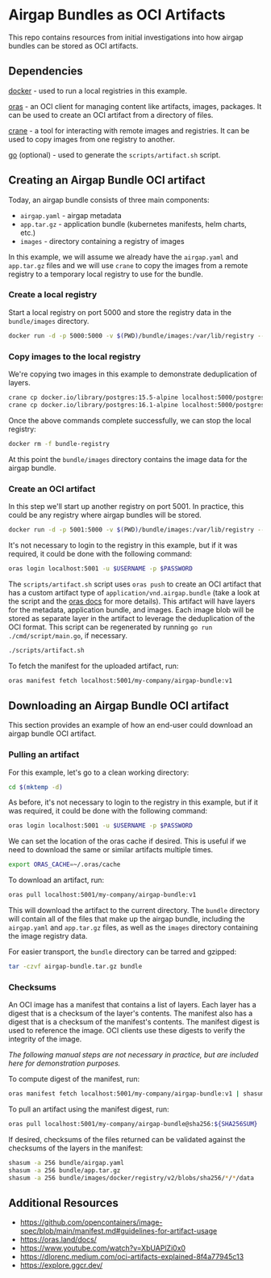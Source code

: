 # Airgap Bundles as OCI Artifacts

This repo contains resources from initial investigations into how airgap bundles can be stored as OCI artifacts.

## Dependencies

[docker](https://docs.docker.com/get-docker/) - used to run a local registries in this example.

[oras](https://github.com/oras-project/oras) - an OCI client for managing content like artifacts, images, packages. It can be used to create an OCI artifact from a directory of files.

[crane](https://github.com/google/go-containerregistry/blob/main/cmd/crane/README.md) - a tool for interacting with remote images and registries. It can be used to copy images from one registry to another.

[go](https://golang.org/doc/install) (optional) - used to generate the `scripts/artifact.sh` script.

## Creating an Airgap Bundle OCI artifact

Today, an airgap bundle consists of three main components:
* `airgap.yaml` - airgap metadata
* `app.tar.gz` - application bundle (kubernetes manifests, helm charts, etc.)
* `images` - directory containing a registry of images

In this example, we will assume we already have the `airgap.yaml` and `app.tar.gz` files and we will use `crane` to copy the images from a remote registry to a temporary local registry to use for the bundle.

### Create a local registry

Start a local registry on port 5000 and store the registry data in the `bundle/images` directory.

```bash
docker run -d -p 5000:5000 -v $(PWD)/bundle/images:/var/lib/registry --name bundle-registry registry:2
```

### Copy images to the local registry

We're copying two images in this example to demonstrate deduplication of layers.

```bash
crane cp docker.io/library/postgres:15.5-alpine localhost:5000/postgres:15.5-alpine
crane cp docker.io/library/postgres:16.1-alpine localhost:5000/postgres:16.1-alpine
```

Once the above commands complete successfully, we can stop the local registry:

```bash
docker rm -f bundle-registry
```

At this point the `bundle/images` directory contains the image data for the airgap bundle.

### Create an OCI artifact

In this step we'll start up another registry on port 5001. In practice, this could be any registry where airgap bundles will be stored.

```bash
docker run -d -p 5001:5000 -v $(PWD)/bundle/images:/var/lib/registry --name storage-registry registry:2
```

It's not necessary to login to the registry in this example, but if it was required, it could be done with the following command:

```bash
oras login localhost:5001 -u $USERNAME -p $PASSWORD
```

The `scripts/artifact.sh` script uses `oras push` to create an OCI artifact that has a custom artifact type of `application/vnd.airgap.bundle` (take a look at the script and the [oras docs](https://oras.land/docs/commands/oras_push) for more details). This artifact will have layers for the metadata, application bundle, and images. Each image blob will be stored as separate layer in the artifact to leverage the deduplication of the OCI format. This script can be regenerated by running `go run ./cmd/script/main.go`, if necessary.

```bash
./scripts/artifact.sh
```

To fetch the manifest for the uploaded artifact, run:

```bash
oras manifest fetch localhost:5001/my-company/airgap-bundle:v1
```

## Downloading an Airgap Bundle OCI artifact

This section provides an example of how an end-user could download an airgap bundle OCI artifact.

### Pulling an artifact

For this example, let's go to a clean working directory:
  
```bash
cd $(mktemp -d)
```

As before, it's not necessary to login to the registry in this example, but if it was required, it could be done with the following command:

```bash
oras login localhost:5001 -u $USERNAME -p $PASSWORD
```

We can set the location of the oras cache if desired. This is useful if we need to download the same or similar artifacts multiple times.

```bash
export ORAS_CACHE=~/.oras/cache
```

To download an artifact, run:

```bash
oras pull localhost:5001/my-company/airgap-bundle:v1
```

This will download the artifact to the current directory. The `bundle` directory will contain all of the files that make up the airgap bundle, including the `airgap.yaml` and `app.tar.gz` files, as well as the `images` directory containing the image registry data.

For easier transport, the `bundle` directory can be tarred and gzipped:

```bash
tar -czvf airgap-bundle.tar.gz bundle
```

### Checksums

An OCI image has a manifest that contains a list of layers. Each layer has a digest that is a checksum of the layer's contents. The manifest also has a digest that is a checksum of the manifest's contents. The manifest digest is used to reference the image. OCI clients use these digests to verify the integrity of the image.

*The following manual steps are not necessary in practice, but are included here for demonstration purposes.*

To compute digest of the manifest, run:

```bash
oras manifest fetch localhost:5001/my-company/airgap-bundle:v1 | shasum -a 256
```

To pull an artifact using the manifest digest, run:

```bash
oras pull localhost:5001/my-company/airgap-bundle@sha256:${SHA256SUM}
```

If desired, checksums of the files returned can be validated against the checksums of the layers in the manifest:

```bash
shasum -a 256 bundle/airgap.yaml
shasum -a 256 bundle/app.tar.gz
shasum -a 256 bundle/images/docker/registry/v2/blobs/sha256/*/*/data
```

## Additional Resources

* https://github.com/opencontainers/image-spec/blob/main/manifest.md#guidelines-for-artifact-usage
* https://oras.land/docs/
* https://www.youtube.com/watch?v=XbUAPlZi0x0
* https://dlorenc.medium.com/oci-artifacts-explained-8f4a77945c13
* https://explore.ggcr.dev/
